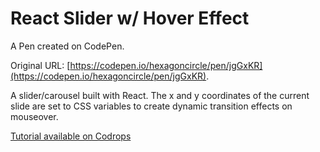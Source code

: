 # React Slider w/ Hover Effect

A Pen created on CodePen.

Original URL: [https://codepen.io/hexagoncircle/pen/jgGxKR](https://codepen.io/hexagoncircle/pen/jgGxKR).

A slider/carousel built with React. The x and y coordinates of the current slide are set to CSS variables to create dynamic transition effects on mouseover.

<a href="https://tympanus.net/codrops/2019/08/20/react-slider-with-parallax-hover-effects/" target="_blank">Tutorial available on Codrops</a>